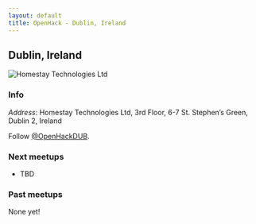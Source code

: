 ```yaml
---
layout: default
title: OpenHack - Dublin, Ireland
---
```


## Dublin, Ireland

![Homestay Technologies Ltd](https://secure.gravatar.com/avatar/1b413c0d09fa4f8babcf2db0982920e0?s=256)

### Info

*Address*: Homestay Technologies Ltd, 3rd Floor, 6-7 St. Stephen’s Green, Dublin 2, Ireland

Follow [@OpenHackDUB](http://twitter.com/OpenHackDUB).

### Next meetups

* TBD

### Past meetups

None yet!
